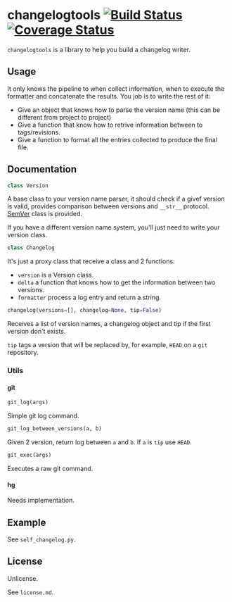 # changelogtools [![Build Status](https://travis-ci.org/diasbruno/changelogtools.svg?branch=master)](https://travis-ci.org/diasbruno/changelogtools) [![Coverage Status](https://coveralls.io/repos/github/diasbruno/changelogtools/badge.svg?branch=alpha)](https://coveralls.io/github/diasbruno/changelogtools?branch=alpha)

`changelogtools` is a library to help you build a changelog writer.

## Usage

It only knows the pipeline to when collect information, when to execute the formatter
and concatenate the results. You job is to write the rest of it:

- Give an object that knows how to parse the version name (this can be different from project to project)
- Give a function that know how to retrive information between to tags/revisions.
- Give a function to format all the entries collected to produce the final file.

## Documentation

```python
class Version
```

A base class to your version name parser, it should check if a givef version is valid, 
provides comparison between versions and `__str__` protocol. 
[SemVer](http://semver.org) class is provided. 

If you have a different version name system, you'll just need to write your version class.

```python
class Changelog
```

It's just a proxy class that receive a class and 2 functions:

- `version` is a Version class.
- `delta` a function that knows how to get the information between two versions.
- `formatter` process a log entry and return a string.

```python
changelog(versions=[], changelog=None, tip=False)
```

Receives a list of version names, a changelog object and tip if the first version don't exists.

`tip` tags a version that will be replaced by, for example, `HEAD` on a `git` repository.


### Utils

#### git

```python
git_log(args)
```

Simple git log command.

```python
git_log_between_versions(a, b)
```
Given 2 version, return log between `a` and `b`. If `a` is `tip` use `HEAD`.

```python
git_exec(args)
```

Executes a raw git command.

#### hg

Needs implementation.

## Example

See `self_changelog.py`.

## License

Unlicense.

See `license.md`.
